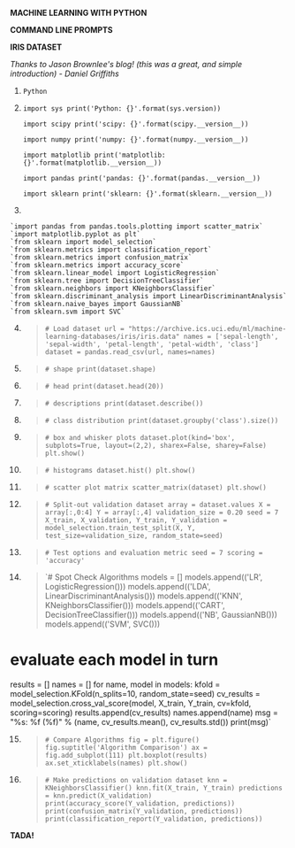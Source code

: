 **MACHINE LEARNING WITH PYTHON**

**COMMAND LINE PROMPTS**

**IRIS DATASET**

*Thanks to Jason Brownlee's blog! (this was a great, and simple introduction) - Daniel Griffiths*

1. `Python`

2. 	
	`import sys
  	print('Python: {}'.format(sys.version))`

  	`import scipy
  	print('scipy: {}'.format(scipy.__version__))`

  	`import numpy
  	print('numpy: {}'.format(numpy.__version__))`

	`import matplotlib
  	print('matplotlib: {}'.format(matplotlib.__version__))`

	`import pandas
  	print('pandas: {}'.format(pandas.__version__))`

	`import sklearn
  	print('sklearn: {}'.format(sklearn.__version__))`

3. 

	`import pandas from pandas.tools.plotting import scatter_matrix`
  	`import matplotlib.pyplot as plt`
  	`from sklearn import model_selection`
  	`from sklearn.metrics import classification_report`
  	`from sklearn.metrics import confusion_matrix`
  	`from sklearn.metrics import accuracy_score`
  	`from sklearn.linear_model import LogisticRegression`
  	`from sklearn.tree import DecisionTreeClassifier`
  	`from sklearn.neighbors import KNeighborsClassifier`
  	`from sklearn.discriminant_analysis import LinearDiscriminantAnalysis`
  	`from sklearn.naive_bayes import GaussianNB`
  	`from sklearn.svm import SVC`

4. > `# Load dataset
  url = "https://archive.ics.uci.edu/ml/machine-learning-databases/iris/iris.data"
  names = ['sepal-length', 'sepal-width', 'petal-length', 'petal-width', 'class']
  dataset = pandas.read_csv(url, names=names)`

5. > `# shape
  print(dataset.shape)`

6. > `# head
  print(dataset.head(20))`

7. > `# descriptions
  print(dataset.describe())`

8. > `# class distribution
  print(dataset.groupby('class').size())`

9. > `# box and whisker plots
  dataset.plot(kind='box', subplots=True, layout=(2,2), sharex=False, sharey=False)
  plt.show()`

10. > `# histograms
  dataset.hist()
  plt.show()`

11. > `# scatter plot matrix
  scatter_matrix(dataset)
  plt.show()`

12. > `# Split-out validation dataset
  array = dataset.values
  X = array[:,0:4]
  Y = array[:,4]
  validation_size = 0.20
  seed = 7
  X_train, X_validation, Y_train, Y_validation = model_selection.train_test_split(X, Y, test_size=validation_size, random_state=seed)`

13. > `# Test options and evaluation metric
  seed = 7
  scoring = 'accuracy'`

14. > `# Spot Check Algorithms
  models = []
  models.append(('LR', LogisticRegression()))
  models.append(('LDA', LinearDiscriminantAnalysis()))
  models.append(('KNN', KNeighborsClassifier()))
  models.append(('CART', DecisionTreeClassifier()))
  models.append(('NB', GaussianNB()))
  models.append(('SVM', SVC()))
  # evaluate each model in turn
  results = []
  names = []
  for name, model in models:
	kfold = model_selection.KFold(n_splits=10, random_state=seed)
  cv_results = model_selection.cross_val_score(model, X_train, Y_train, cv=kfold, scoring=scoring)
  results.append(cv_results)
	names.append(name)
  msg = "%s: %f (%f)" % (name, cv_results.mean(), cv_results.std())
	print(msg)`

15. > `# Compare Algorithms
  fig = plt.figure()
  fig.suptitle('Algorithm Comparison')
  ax = fig.add_subplot(111)
  plt.boxplot(results)
  ax.set_xticklabels(names)
  plt.show()`

16. > `# Make predictions on validation dataset
  knn = KNeighborsClassifier()
  knn.fit(X_train, Y_train)
  predictions = knn.predict(X_validation)
  print(accuracy_score(Y_validation, predictions))
  print(confusion_matrix(Y_validation, predictions))
  print(classification_report(Y_validation, predictions))`

  **TADA!**
